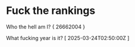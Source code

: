 # Fuck the rankings

Who the hell am I?
{ 26662004 }

What fucking year is it?
[ 2025-03-24T02:50:00Z ]

